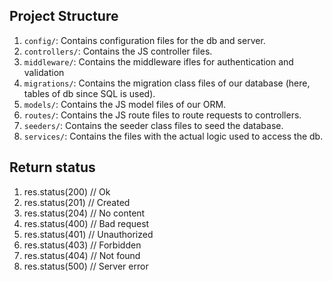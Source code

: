 ## Project Structure
1. `config/`: Contains configuration files for the db and server.
2. `controllers/`: Contains the JS controller files.
3. `middleware/`: Contains the middleware ifles for authentication and validation
4. `migrations/`: Contains the migration class files of our database (here, tables of db since SQL is used).
5. `models/`: Contains the JS model files of our ORM.
6. `routes/`: Contains the JS route files to route requests to controllers.
7. `seeders/`: Contains the seeder class files to seed the database.
8. `services/`: Contains the files with the actual logic used to access the db.

## Return status
1. res.status(200) // Ok
2. res.status(201) // Created
3. res.status(204) // No content
4. res.status(400) // Bad request
5. res.status(401) // Unauthorized
6. res.status(403) // Forbidden
7. res.status(404) // Not found
8. res.status(500) // Server error
